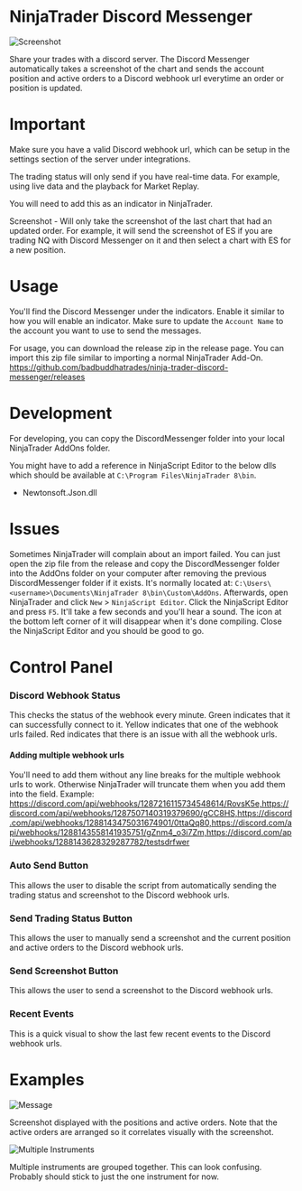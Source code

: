 # NinjaTrader Discord Messenger

<img src="./images/screenshot-v2.png" alt="Screenshot" style="display: block; margin: 0 auto">

Share your trades with a discord server. The Discord Messenger automatically takes a screenshot of the chart and sends the account position and active orders to a Discord webhook url everytime an order or position is updated.

# Important

Make sure you have a valid Discord webhook url, which can be setup in the settings section of the server under integrations.

The trading status will only send if you have real-time data. For example, using live data and the playback for Market Replay.

You will need to add this as an indicator in NinjaTrader.

Screenshot - Will only take the screenshot of the last chart that had an updated order. For example, it will send the screenshot of ES if you are trading NQ with Discord Messenger on it and then select a chart with ES for a new position.

# Usage

You'll find the Discord Messenger under the indicators. Enable it similar to how you will enable an indicator. Make sure to update the `Account Name` to the account you want to use to send the messages.

For usage, you can download the release zip in the release page. You can import this zip file similar to importing a normal NinjaTrader Add-On. https://github.com/badbuddhatrades/ninja-trader-discord-messenger/releases

# Development

For developing, you can copy the DiscordMessenger folder into your local NinjaTrader AddOns folder.

You might have to add a reference in NinjaScript Editor to the below dlls which should be available at `C:\Program Files\NinjaTrader 8\bin`.

- Newtonsoft.Json.dll

# Issues

Sometimes NinjaTrader will complain about an import failed. You can just open the zip file from the release and copy the DiscordMessenger folder into the AddOns folder on your computer after removing the previous DiscordMessenger folder if it exists. It's normally located at: `C:\Users\<username>\Documents\NinjaTrader 8\bin\Custom\AddOns`. Afterwards, open NinjaTrader and click `New` > `NinjaScript Editor`. Click the NinjaScript Editor and press `F5`. It'll take a few seconds and you'll hear a sound. The icon at the bottom left corner of it will disappear when it's done compiling. Close the NinjaScript Editor and you should be good to go.

# Control Panel

### Discord Webhook Status

This checks the status of the webhook every minute. Green indicates that it can successfully connect to it. Yellow indicates that one of the webhook urls failed. Red indicates that there is an issue with all the webhook urls.

#### Adding multiple webhook urls

You'll need to add them without any line breaks for the multiple webhook urls to work. Otherwise NinjaTrader will truncate them when you add them into the field. Example:
https://discord.com/api/webhooks/1287216115734548614/RovsK5e,https://discord.com/api/webhooks/1287507140319379690/gCC8HS,https://discord.com/api/webhooks/1288143475031674901/0ttaQq80,https://discord.com/api/webhooks/1288143558141935751/gZnm4_o3i7Zm,https://discord.com/api/webhooks/1288143628329287782/testsdrfwer

### Auto Send Button

This allows the user to disable the script from automatically sending the trading status and screenshot to the Discord webhook urls.

### Send Trading Status Button

This allows the user to manually send a screenshot and the current position and active orders to the Discord webhook urls.

### Send Screenshot Button

This allows the user to send a screenshot to the Discord webhook urls.

### Recent Events

This is a quick visual to show the last few recent events to the Discord webhook urls.

# Examples

<img src="./images/message.png" alt="Message" style="display: block; margin: 0 auto">

Screenshot displayed with the positions and active orders. Note that the active orders are arranged so it correlates visually with the screenshot.

<img src="./images/multiple-instruments.png" alt="Multiple Instruments" style="display: block; margin: 0 auto">

Multiple instruments are grouped together. This can look confusing. Probably should stick to just the one instrument for now.
